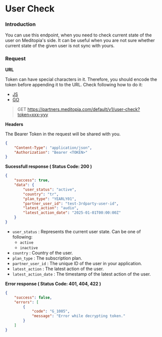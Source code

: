# User Check

### Introduction

You can use this endpoint, when you need to check current state of the user on Meditopia's side.
It can be useful when you are not sure whether current state of the given user is not sync with yours.

### Request

**URL**

Token can have special characters in it. Therefore, you should encode the token before appending it to the URL. Check following how to do it:
* [JS](https://developer.mozilla.org/en-US/docs/Web/JavaScript/Reference/Global_Objects/encodeURIComponent)
* [GO](https://pkg.go.dev/net/url#example-QueryEscape)

> GET https://partners.meditopia.com/default/v1/user-check?token=xxx-yyy

**Headers**

The Bearer Token in the request will be shared with you.

```json
{
    "Content-Type": "application/json",
    "Authorization": "Bearer <TOKEN>"
}
```

**Sucessfull response ( Status Code: 200 )**
```json
{
    "success": true,
    "data": {
        "user_status": "active",
        "country": "tr",
        "plan_type": "YEARLY01",
        "partner_user_id": "test-3rdparty-user-id",
        "latest_action": "audio",
        "latest_action_date": "2025-01-01T00:00:00Z"
    }
}
```

* `user_status` : Represents the current user state. Can be one of following:
  * `active`
  * `inactive`
* `country` : Country of the user.
* `plan_type` : The subscription plan.
* `partner_user_id` : The unique ID of the user in your application.
* `latest_action` : The latest action of the user.
* `latest_action_date` : The timestamp of the latest action of the user.

**Error response ( Status Code: 401, 404, 422 )**
```json
{
    "success": false,
    "errors": [
        {
            "code": "G_1005",
            "message": "Error while decrypting token."
        }
    ]
}
```
